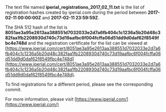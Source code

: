The text file named **iperial_registrations_2017_02_11.txt** is the list of registration hashes created by iperial.com during the period between **2017-02-11 00:00:00Z** and **2017-02-11 23:59:59Z**.

The SHA 512 hash of the list is **8051ae3a95e2613aa388551d7032033e2d7a6fb404c1c1236a5b20d48c382faa1fb2208930d740c73d19aafbc6f004fcffa06d51dd9d0daf62f8549fbc4e748d** and the registration certificate for the list can be viewed at [https://www.iperial.com/cert/8051ae3a95e2613aa388551d7032033e2d7a6fb404c1c1236a5b20d48c382faa1fb2208930d740c73d19aafbc6f004fcffa06d51dd9d0daf62f8549fbc4e748d](https://www.iperial.com/cert/8051ae3a95e2613aa388551d7032033e2d7a6fb404c1c1236a5b20d48c382faa1fb2208930d740c73d19aafbc6f004fcffa06d51dd9d0daf62f8549fbc4e748d).

To find registrations for a different period, please see the corresponding commit.

For more information, please visit [https://www.iperial.com/](https://www.iperial.com/)
